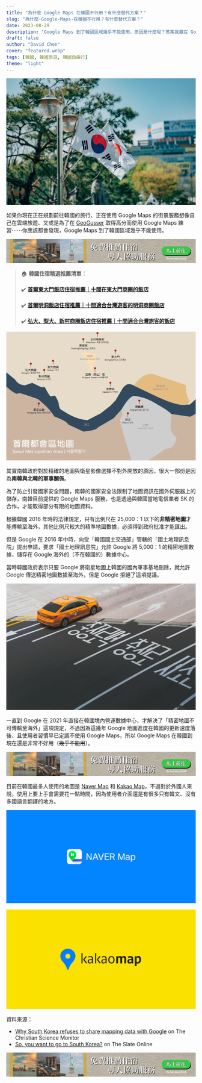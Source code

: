 ```yaml
---
title: "為什麼 Google Maps 在韓國不行用？有什麼替代方案？"
slug: "為什麼-Google-Maps-在韓國不行用？有什麼替代方案？"
date: 2023-08-29
description: "Google Maps 到了韓國區域幾乎不能使用，原因是什麼呢？答案就藏在 Google 和南韓政府之間的愛恨糾葛。"
draft: false
author: "David Chen"
cover: "featured.webp"
tags: [韓國, 韓國旅遊, 韓國自由行]
theme: "light"
---
```


![|inline](featured.webp)

如果你現在正在規劃前往韓國的旅行、正在使用 Google Maps 的街景服務想像自己在雲端旅遊、又或是為了在 [GeoGusser](https://www.geoguessr.com/) 取得高分而使用 Google Maps 練習⋯⋯你應該都會發現，Google Maps 到了韓國區域幾乎不能使用。

[![|inline](hotel-banner.webp)](https://l.exittaiwan.com/book-a-hotel)

> 🏠 **韓國住宿精選推薦清單：**\
> \
> ✔️ [**首爾東大門飯店住宿推薦｜十間在東大門商圈的飯店**](https://exittaiwan.com/posts/%E9%A6%96%E7%88%BE%E6%9D%B1%E5%A4%A7%E9%96%80%E9%A3%AF%E5%BA%97%E4%BD%8F%E5%AE%BF%E6%8E%A8%E8%96%A6/)\
> \
> ✔️ [**首爾明洞飯店住宿推薦｜十間適合台灣遊客的明洞商圈飯店**](https://exittaiwan.com/posts/%E9%A6%96%E7%88%BE%E6%98%8E%E6%B4%9E%E9%A3%AF%E5%BA%97%E4%BD%8F%E5%AE%BF%E6%8E%A8%E8%96%A6/)\
> \
> ✔️ [**弘大、梨大、新村商圈飯店住宿推薦｜十間適合台灣旅客的飯店**](https://exittaiwan.com/posts/%E5%BC%98%E5%A4%A7%E5%95%86%E5%9C%88%E6%A2%A8%E5%A4%A7%E5%95%86%E5%9C%88%E6%96%B0%E6%9D%91%E5%95%86%E5%9C%88%E9%A3%AF%E5%BA%97%E4%BD%8F%E5%AE%BF%E6%8E%A8%E8%96%A6/)

![首爾都會區地圖](seoul-map.webp)

其實南韓政府對於精確的地圖與衛星影像選擇不對外開放的原因，很大一部份是因為**南韓與北韓的軍事關係**。

為了防止引發國家安全問題，南韓的國家安全法限制了地圖資訊在國外伺服器上的儲存，南韓目前提供的 Google Maps 服務，也是透過與韓國當地電信業者 SK 的合作，才能取得部分有限的地圖資料。

根據韓國 2016 年時的法律規定，只有比例尺在 25,000：1 以下的**非精密地圖**才能傳輸至海外，其他比例尺較大的精準地圖數據，必須得到政府批准才能匯出。

但是 Google 在 2016 年中時，向受「韓國國土交通部」管轄的「國土地理訊息院」提出申請，要求「國土地理訊息院」允許 Google 將 5,000：1 的精密地圖數據，儲存在 Google 海外的（不在韓國的）數據中心。

當時韓國政府表示只要 Google 將衛星地圖上韓國的國內軍事基地刪除，就允許 Google 傳送精密地圖數據至海外，但是 Google 拒絕了這項提議。

![](taxi.jpg)

一直到 Google 在 2021 年直接在韓國境內營運數據中心，才解決了「精密地圖不可傳輸至海外」這項規定，不過因為這幾年 Google 地圖進度在韓國的更新速度落後、且使用者習慣早已定調不使用 Google Maps，所以 Google Maps 在韓國到現在還是非常不好用（~~幾乎不能用~~）。

[![|inline](hotel-banner.webp)](https://l.exittaiwan.com/book-a-hotel)

目前在韓國最多人使用的地圖是 [Naver Map](https://map.naver.com/p?c=15.00,0,0,0,dh) 和 [Kakao Map](https://map.kakao.com/)，不過對於外國人來說，使用上要上手會需要花一點時間，因為使用者介面還是有很多只有韓文、沒有多國語言翻譯的地方。

![Naver Map](naver.png)

![Kakao Map](kakao.jpg)

資料來源：
- [Why South Korea refuses to share mapping data with Google](https://www.csmonitor.com/Technology/2016/1118/Why-South-Korea-refuses-to-share-mapping-data-with-Google) on The Christian Science Monitor
- [So, you want to go to South Korea?](https://www.theslateonline.com/article/2023/04/so-you-want-to-go-to-south-korea) on The Slate Online

[![|inline](hotel-banner.webp)](https://l.exittaiwan.com/book-a-hotel)

<!--[![|inline](hotel-banner.webp)](https://l.exittaiwan.com/book-a-hotel)-->